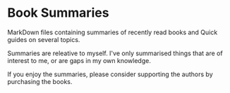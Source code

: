 # Book Summaries
MarkDown files containing summaries of recently read books and Quick guides on several topics. 

Summaries are releative to myself. I've only summarised things that are of interest to me, or are gaps in my own knowledge. 

If you enjoy the summaries, please consider supporting the authors by purchasing the books. 
